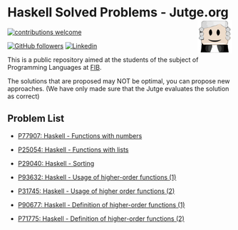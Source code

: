 # Haskell Solved Problems - Jutge.org <img src="img/jutge.png" width=77 height=75 align=right></a> 

<!-- badges: start -->
[![contributions welcome](https://img.shields.io/badge/contributions-welcome-brightgreen.svg?style=flat)](https://github.com/gonzalo-cordova-pou/Lab-Haskell-Solved-Problems/issues/new)

[![GitHub followers](https://img.shields.io/github/followers/gonzalo-cordova-pou?label=Follow&style=social)](https://github.com/gonzalo-cordova-pou)
[![Linkedin](https://img.shields.io/static/v1?label=LinkedIn&message=Contact&style=social&logo=Linkedin)](https://www.linkedin.com/in/gonzalo-cordova-pou/)

This is a public repository aimed at the students of the subject of Programming Languages at [FIB](https://www.fib.upc.edu/en).

The solutions that are proposed may NOT be optimal, you can propose new approaches. (We have only made sure that the Jutge evaluates the solution as correct)

## Problem List

- [P77907: Haskell - Functions with numbers](https://jutge.org/problems/P77907_en)
- [P25054: Haskell - Functions with lists](https://jutge.org/problems/P25054_en)
- [P29040: Haskell - Sorting](https://jutge.org/problems/P29040_en)

- [P93632: Haskell - Usage of higher-order functions (1)](https://jutge.org/problems/P93632_en)
- [P31745: Haskell - Usage of higher order functions (2)](https://jutge.org/problems/P31745_en)
- [P90677: Haskell - Definition of higher-order functions (1)](https://jutge.org/problems/P90677_en)
- [P71775: Haskell - Definition of higher-order functions (2)](https://jutge.org/problems/P71775_en)
